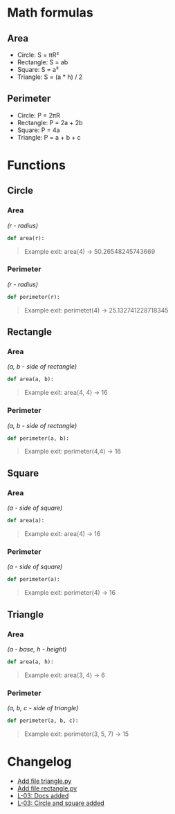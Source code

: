 # Math formulas
## Area
- Circle: S = πR²
- Rectangle: S = ab
- Square: S = a²
- Triangle: S = (a * h) / 2
## Perimeter
- Circle: P = 2πR
- Rectangle: P = 2a + 2b
- Square: P = 4a
- Triangle: P = a + b + c
# Functions
## Circle
### Area 
*(r - radius)*
```python
def area(r):
```
> Example exit: area(4) -> 50.26548245743669

### Perimeter
*(r - radius)*
```python
def perimeter(r):
```
> Example exit: perimetet(4) -> 25.132741228718345

## Rectangle
### Area
*(a, b - side of rectangle)*
```python
def area(a, b):
```
> Example exit: area(4, 4) -> 16

### Perimeter
*(a, b - side of rectangle)*
```python
def perimeter(a, b):
```
> Example exit: perimeter(4,4) -> 16

## Square
### Area
*(a - side of square)*
```python
def area(a):
```
> Example exit: area(4) -> 16

### Perimeter
*(a - side of square)*
```python
def perimeter(a):
```
> Example exit: perimeter(4) -> 16

## Triangle
### Area
*(a - base, h - height)*
```python
def area(a, h):
```
> Example exit: area(3, 4) -> 6

### Perimeter
*(a, b, c - side of triangle)*
```python
def perimeter(a, b, c):
```
> Example exit: perimeter(3, 5, 7) -> 15

# Changelog
- [Add file triangle.py](https://github.com/Deadpohy/geometric_lib/commit/ba7cfbd06f89bbf22aba3b952cfad269e92cace2)
- [Add file rectangle.py](https://github.com/Deadpohy/geometric_lib/commit/fd5a62c47f39747177023be959b8690fabdf4650)
- [L-03: Docs added](https://github.com/Deadpohy/geometric_lib/commit/d078c8d9ee6155f3cb0e577d28d337b791de28e2)
- [L-03: Circle and square added](https://github.com/Deadpohy/geometric_lib/commit/8ba9aeb3cea847b63a91ac378a2a6db758682460)

